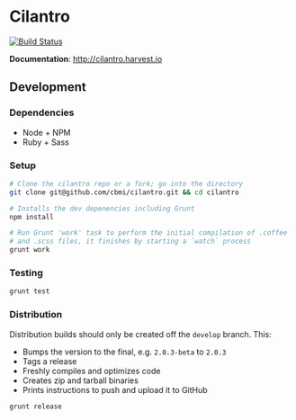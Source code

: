 # Cilantro

[![Build Status](https://travis-ci.org/cbmi/cilantro.png?branch=2.1)](https://travis-ci.org/cbmi/cilantro)

**Documentation**: http://cilantro.harvest.io

## Development

### Dependencies

- Node + NPM
- Ruby + Sass

### Setup

```bash
# Clone the cilantro repo or a fork; go into the directory
git clone git@github.com/cbmi/cilantro.git && cd cilantro

# Installs the dev depenencies including Grunt
npm install

# Run Grunt 'work' task to perform the initial compilation of .coffee
# and .scss files, it finishes by starting a `watch` process
grunt work
```

### Testing

```bash
grunt test
```

### Distribution

Distribution builds should only be created off the `develop` branch. This:

- Bumps the version to the final, e.g. `2.0.3-beta` to `2.0.3`
- Tags a release
- Freshly compiles and optimizes code
- Creates zip and tarball binaries
- Prints instructions to push and upload it to GitHub

```bash
grunt release
```
